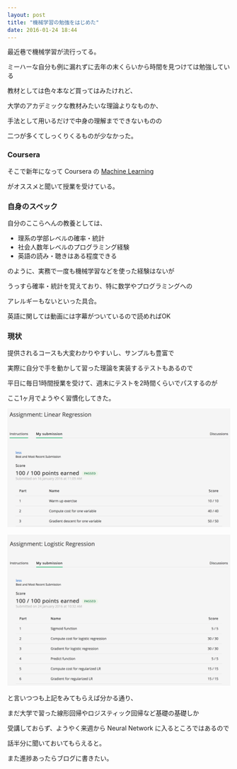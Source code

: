 ```yaml
---
layout: post
title: "機械学習の勉強をはじめた"
date: 2016-01-24 18:44
---
```


最近巷で機械学習が流行ってる。

ミーハーな自分も例に漏れずに去年の末くらいから時間を見つけては勉強している

教材としては色々本など買ってはみたけれど、

大学のアカデミックな教材みたいな理論よりなものか、

手法として用いるだけで中身の理解までできないものの

二つが多くてしっくりくるものが少なかった。

### Coursera

そこで新年になって Coursera の [Machine Learning](https://www.coursera.org/learn/machine-learning)

がオススメと聞いて授業を受けている。

### 自身のスペック

自分のここらへんの教養としては、

- 理系の学部レベルの確率・統計
- 社会人数年レベルのプログラミング経験
- 英語の読み・聴きはある程度できる

のように、実務で一度も機械学習などを使った経験はないが

うっすら確率・統計を覚えており、特に数学やプログラミングへの

アレルギーもないといった具合。

英語に関しては動画には字幕がついているので読めればOK

### 現状

提供されるコースも大変わかりやすいし、サンプルも豊富で

実際に自分で手を動かして習った理論を実装するテストもあるので

平日に毎日1時間授業を受けて、週末にテストを2時間くらいでパスするのが

ここ1ヶ月でようやく習慣化してきた。

![](/assets/2016-01-24/ss1.png)

![](/assets/2016-01-24/ss2.png)

と言いつつも上記をみてもらえば分かる通り、

まだ大学で習った線形回帰やロジスティック回帰など基礎の基礎しか

受講しておらず、ようやく来週から Neural Network に入るところではあるので

話半分に聞いておいてもらえると。

また進捗あったらブログに書きたい。
